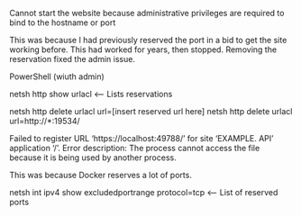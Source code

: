 Cannot start the website because administrative privileges are required to bind to the hostname or port

This was because I had previously reserved the port in a bid to get the site working before. This had worked for years, then stopped. Removing the reservation fixed the admin issue.

PowerShell (wiuth admin)

netsh http show urlacl <-- Lists reservations

netsh http delete urlacl url=[insert reserved url here]
netsh http delete urlacl url=http://*:19534/

Failed to register URL ‘https://localhost:49788/’ for site ‘EXAMPLE. API’ application ‘/’. Error description: The process cannot access the file because it is being used by another process.

This was because Docker reserves a lot of ports. 

netsh int ipv4 show excludedportrange protocol=tcp <-- List of reserved ports
